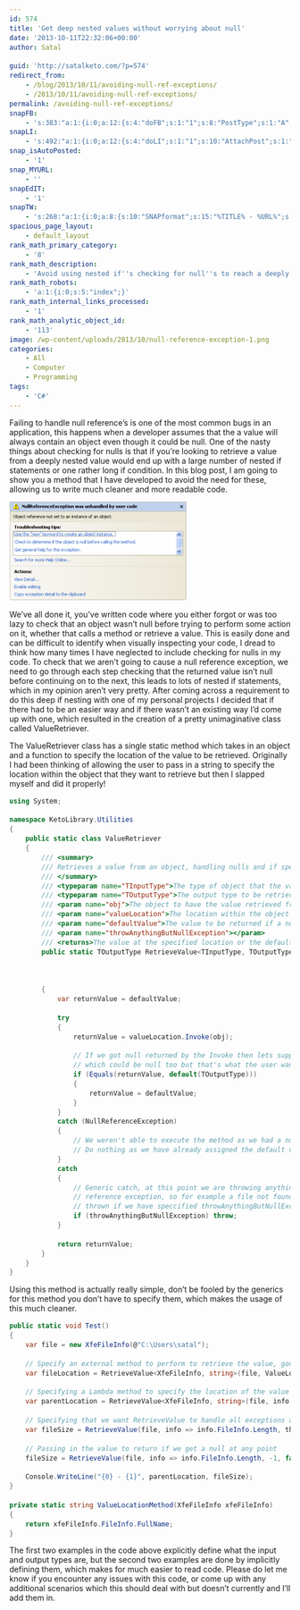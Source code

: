 ```yaml
---
id: 574
title: 'Get deep nested values without worrying about null'
date: '2013-10-11T22:32:06+00:00'
author: Satal

guid: 'http://satalketo.com/?p=574'
redirect_from:
    - /blog/2013/10/11/avoiding-null-ref-exceptions/
    - /2013/10/11/avoiding-null-ref-exceptions/
permalink: /avoiding-null-ref-exceptions/
snapFB:
    - 's:383:"a:1:{i:0;a:12:{s:4:"doFB";s:1:"1";s:8:"PostType";s:1:"A";s:10:"AttachPost";s:1:"1";s:10:"SNAPformat";s:51:"New post (%TITLE%) has been published on %SITENAME%";s:11:"isPrePosted";s:1:"1";s:8:"isPosted";s:1:"1";s:4:"pgID";s:27:"605595058_10151612403940059";s:5:"pDate";s:19:"2013-10-11 22:32:09";s:9:"isAutoImg";s:1:"A";s:8:"imgToUse";b:0;s:9:"isAutoURL";s:1:"A";s:8:"urlToUse";b:0;}}";'
snapLI:
    - 's:492:"a:1:{i:0;a:12:{s:4:"doLI";s:1:"1";s:10:"AttachPost";s:1:"1";s:10:"SNAPformat";s:41:"New post has been published on %SITENAME%";s:11:"SNAPformatT";s:18:"New Post - %TITLE%";s:11:"isPrePosted";s:1:"1";s:8:"isPosted";s:1:"1";s:4:"pgID";s:123:"http://www.linkedin.com/updates?discuss=&amp;scope=25932443&amp;stype=M&amp;topic=5794559870590021632&amp;type=U&amp;a=qwkQ";s:5:"pDate";s:19:"2013-10-11 22:32:11";s:9:"isAutoImg";s:1:"A";s:8:"imgToUse";b:0;s:9:"isAutoURL";s:1:"A";s:8:"urlToUse";b:0;}}";'
snap_isAutoPosted:
    - '1'
snap_MYURL:
    - ''
snapEdIT:
    - '1'
snapTW:
    - 's:268:"a:1:{i:0;a:8:{s:10:"SNAPformat";s:15:"%TITLE% - %URL%";s:8:"attchImg";s:1:"1";s:9:"isAutoImg";s:1:"A";s:8:"imgToUse";s:0:"";s:9:"msgFormat";s:59:"New post (%TITLE%) has been published on %SITENAME% - %URL%";s:9:"isAutoURL";s:1:"A";s:8:"urlToUse";s:0:"";s:2:"do";i:0;}}";'
spacious_page_layout:
    - default_layout
rank_math_primary_category:
    - '8'
rank_math_description:
    - 'Avoid using nested if''s checking for null''s to reach a deeply nested object with this rather simple function.'
rank_math_robots:
    - 'a:1:{i:0;s:5:"index";}'
rank_math_internal_links_processed:
    - '1'
rank_math_analytic_object_id:
    - '113'
image: /wp-content/uploads/2013/10/null-reference-exception-1.png
categories:
    - All
    - Computer
    - Programming
tags:
    - 'C#'
---
```


Failing to handle null reference’s is one of the most common bugs in an application, this happens when a developer assumes that the a value will always contain an object even though it could be null. One of the nasty things about checking for nulls is that if you’re looking to retrieve a value from a deeply nested value would end up with a large number of nested if statements or one rather long if condition. In this blog post, I am going to show you a method that I have developed to avoid the need for these, allowing us to write much cleaner and more readable code.

![Null Reference Exception](/assets/images/2013/10/null-reference-exception.png)

We’ve all done it, you’ve written code where you either forgot or was too lazy to check that an object wasn’t null before trying to perform some action on it, whether that calls a method or retrieve a value. This is easily done and can be difficult to identify when visually inspecting your code, I dread to think how many times I have neglected to include checking for nulls in my code. To check that we aren’t going to cause a null reference exception, we need to go through each step checking that the returned value isn’t null before continuing on to the next, this leads to lots of nested if statements, which in my opinion aren’t very pretty. After coming across a requirement to do this deep if nesting with one of my personal projects I decided that if there had to be an easier way and if there wasn’t an existing way I’d come up with one, which resulted in the creation of a pretty unimaginative class called ValueRetriever.

The ValueRetriever class has a single static method which takes in an object and a function to specify the location of the value to be retrieved. Originally I had been thinking of allowing the user to pass in a string to specify the location within the object that they want to retrieve but then I slapped myself and did it properly!

```csharp
using System;

namespace KetoLibrary.Utilities
{
    public static class ValueRetriever
    {
        /// <summary>
        /// Retrieves a value from an object, handling nulls and if specified all other exceptions
        /// </summary>
        /// <typeparam name="TInputType">The type of object that the value is going to be retrieved from</typeparam>
        /// <typeparam name="TOutputType">The output type to be retrieved</typeparam>
        /// <param name="obj">The object to have the value retrieved from</param>
        /// <param name="valueLocation">The location within the object that we want value from</param>
        /// <param name="defaultValue">The value to be returned if a null is encountered, if not specified then it is the default for TOutputType</param>
        /// <param name="throwAnythingButNullException"></param>
        /// <returns>The value at the specified location or the default value of TOutputType</returns>
        public static TOutputType RetrieveValue<TInputType, TOutputType>(TInputType obj,
                                                                         Func<TInputType, TOutputType> valueLocation,
                                                                         TOutputType defaultValue = default(TOutputType),
                                                                         bool throwAnythingButNullException = true)
        {
            var returnValue = defaultValue;

            try
            {
                returnValue = valueLocation.Invoke(obj);

                // If we got null returned by the Invoke then lets supply the default value
                // which could be null too but that's what the user wants
                if (Equals(returnValue, default(TOutputType)))
                {
                    returnValue = defaultValue;
                }
            }
            catch (NullReferenceException)
            {
                // We weren't able to execute the method as we had a null somewhere in there
                // Do nothing as we have already assigned the default value to returnValue
            }
            catch
            {
                // Generic catch, at this point we are throwing anything that isn't a null
                // reference exception, so for example a file not found excception will be
                // thrown if we have speccified throwAnythingButNullException to true.
                if (throwAnythingButNullException) throw;
            }

            return returnValue;
        }
    }
}
```

Using this method is actually really simple, don’t be fooled by the generics for this method you don’t have to specify them, which makes the usage of this much cleaner.

```csharp
public static void Test()
{
    var file = new XfeFileInfo(@"C:\Users\satal");

    // Specify an external method to perform to retrieve the value, good if you need to do a bit more complex processing
    var fileLocation = RetrieveValue<XfeFileInfo, string>(file, ValueLocationMethod);

    // Specifying a Lambda method to specify the location of the value
    var parentLocation = RetrieveValue<XfeFileInfo, string>(file, info => info.FileInfo.Directory.Parent.FullName);

    // Specifying that we want RetrieveValue to handle all exceptions and return the default value
    var fileSize = RetrieveValue(file, info => info.FileInfo.Length, throwAnythingButNullException: false);

    // Passing in the value to return if we get a null at any point
    fileSize = RetrieveValue(file, info => info.FileInfo.Length, -1, false);

    Console.WriteLine("{0} - {1}", parentLocation, fileSize);
}

private static string ValueLocationMethod(XfeFileInfo xfeFileInfo)
{
    return xfeFileInfo.FileInfo.FullName;
}
```

The first two examples in the code above explicitly define what the input and output types are, but the second two examples are done by implicitly defining them, which makes for much easier to read code. Please do let me know if you encounter any issues with this code, or come up with any additional scenarios which this should deal with but doesn’t currently and I’ll add them in.